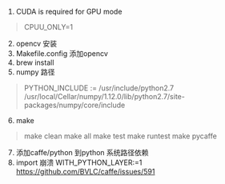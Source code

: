 1. CUDA is required for GPU mode 
>CPUU_ONLY=1
2. opencv 安装
3. Makefile.config 添加opencv
4. brew install 
5. numpy 路径
>PYTHON_INCLUDE := /usr/include/python2.7 \
    /usr/local/Cellar/numpy/1.12.0/lib/python2.7/site-packages/numpy/core/include


6. make 
>make clean
>make all 
>make test
>make runtest
>make pycaffe

7. 添加caffe/python 到python 系统路径依赖
8. import 崩溃
 	WITH_PYTHON_LAYER:=1 https://github.com/BVLC/caffe/issues/591

